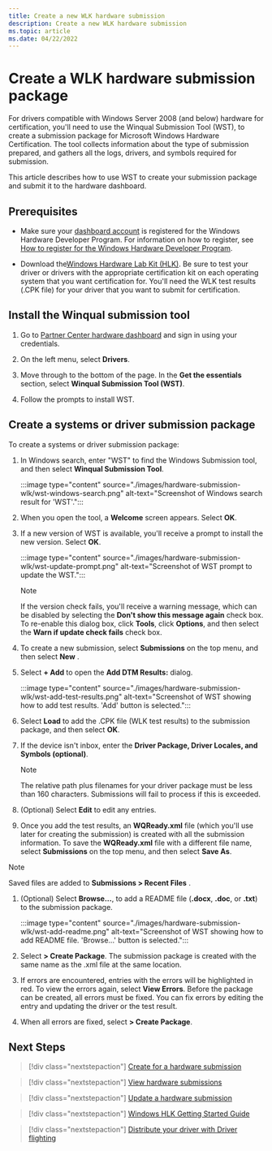 ```yaml
---
title: Create a new WLK hardware submission
description: Create a new WLK hardware submission
ms.topic: article
ms.date: 04/22/2022
---
```


# Create a WLK hardware submission package

For drivers compatible with Windows Server 2008 (and below) hardware for certification, you'll need to use the Winqual Submission Tool (WST), to create a submission package for Microsoft Windows Hardware Certification. The tool collects information about the type of submission prepared, and gathers all the logs, drivers, and symbols required for submission.

This article describes how to use WST to create your submission package and submit it to the hardware dashboard.

## Prerequisites

* Make sure your [dashboard account](https://partner.microsoft.com/dashboard) is registered for the Windows Hardware Developer Program. For information on how to register, see [How to register for the Windows Hardware Developer Program](hardware-program-register.md).

* Download the[Windows Hardware Lab Kit (HLK)](/windows-hardware/test/hlk/). Be sure to test your driver or drivers with the appropriate certification kit on each operating system that you want certification for. You'll need the WLK test results (.CPK file) for your driver that you want to submit for certification.

## Install the Winqual submission tool

1. Go to [Partner Center hardware dashboard](https://partner.microsoft.com/dashboard/hardware/Search) and sign in using your credentials.

1. On the left menu, select **Drivers**.

1. Move through to the bottom of the page. In the **Get the essentials** section, select **Winqual Submission Tool (WST)**.

1. Follow the prompts to install WST.

## Create a systems or driver submission package

To create a systems or driver submission package:

1. In Windows search, enter "WST" to find the Windows Submission tool, and then select **Winqual Submission Tool**.

    :::image type="content" source="./images/hardware-submission-wlk/wst-windows-search.png" alt-text="Screenshot of Windows search result for 'WST'.":::

1. When you open the tool, a **Welcome** screen appears. Select **OK**.

1. If a new version of WST is available, you'll receive a prompt to install the new version. Select **OK**.

    :::image type="content" source="./images/hardware-submission-wlk/wst-update-prompt.png" alt-text="Screenshot of WST prompt to update the WST.":::

    >[!NOTE]
    >If the version check fails, you'll receive a warning message, which can be disabled by selecting the **Don't show this message again** check box.  To re-enable this dialog box, click **Tools**, click **Options**, and then select the **Warn if update check fails** check box.

1. To create a new submission, select **Submissions** on the top menu, and then select **New** .

1. Select **+ Add** to open the **Add DTM Results:** dialog.

    :::image type="content" source="./images/hardware-submission-wlk/wst-add-test-results.png" alt-text="Screenshot of WST showing how to add test results. 'Add' button is selected.":::

1. Select **Load** to add the .CPK file (WLK test results) to the submission package, and then select **OK**.

1. If the device isn't inbox, enter the **Driver Package, Driver Locales, and Symbols (optional)**.

    >[!NOTE]
    > The relative path plus filenames for your driver package must be less than 160 characters. Submissions will fail to process if this is exceeded.

1. (Optional) Select **Edit** to edit any entries.

1. Once you add the test results, an **WQReady.xml** file (which you'll use later for creating the submission) is created with all the submission information. To save the **WQReady.xml** file with a different file name, select **Submissions** on the top menu, and then select **Save As**.

>[!NOTE]
>Saved files are added to **Submissions > Recent Files** .

1. (Optional) Select **Browse...**, to add a README file (**.docx**, **.doc**, or **.txt**) to the submission package.

    :::image type="content" source="./images/hardware-submission-wlk/wst-add-readme.png" alt-text="Screenshot of WST showing how to add README file. 'Browse...' button is selected.":::

1. Select **> Create Package**.  The submission package is created with the same name as the .xml file at the same location.

1. If errors are encountered, entries with the errors will be highlighted in red. To view the errors again, select **View Errors**. Before the package can be created, all errors must be fixed. You can fix errors by editing the entry and updating the driver or the test result.

1. When all errors are fixed, select **> Create Package**.

## Next Steps

> [!div class="nextstepaction"]
> [Create for a hardware submission](hardware-submission-create.md)

> [!div class="nextstepaction"]
> [View hardware submissions](hardware-submissions-view.md)

> [!div class="nextstepaction"]
> [Update a hardware submission](hardware-submission-update.md)

> [!div class="nextstepaction"]
> [Windows HLK Getting Started Guide](/windows-hardware/test/hlk/getstarted/windows-hlk-getting-started.md)

> [!div class="nextstepaction"]
> [Distribute your driver with Driver flighting](driver-flighting.md)
